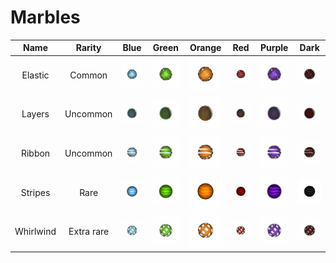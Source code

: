 # Marbles

|    Name   |   Rarity   |                               Blue                              | Green                                                           | Orange                                                            | Red                                                              | Purple                                                            | Dark                                                            |
| :-------: | :--------: | :-------------------------------------------------------------: | --------------------------------------------------------------- | ----------------------------------------------------------------- | ---------------------------------------------------------------- | ----------------------------------------------------------------- | --------------------------------------------------------------- |
|  Elastic  |   Common   |   ![](assets/marbles/thumbnails/Elastic/GIF/Elastic-bleu.gif)   | ![](assets/marbles/thumbnails/Elastic/GIF/Elastic-vert.gif)     | ![](assets/marbles/thumbnails/Elastic/GIF/Elastic-orange.gif)     | ![](assets/marbles/thumbnails/Elastic/GIF/Elastic-rouge.gif)     | ![](assets/marbles/thumbnails/Elastic/GIF/Elastic-violet.gif)     | ![](assets/marbles/thumbnails/Elastic/GIF/Elastic-DARK.gif)     |
|   Layers  |  Uncommon  |    ![](assets/marbles/thumbnails/Layers/GIF/Layers-bleu.gif)    | ![](assets/marbles/thumbnails/Layers/GIF/Layers-vert.gif)       | ![](assets/marbles/thumbnails/Layers/GIF/Layers-orange.gif)       | ![](assets/marbles/thumbnails/Layers/GIF/Layers-rouge.gif)       | ![](assets/marbles/thumbnails/Layers/GIF/Layers-violet.gif)       | ![](assets/marbles/thumbnails/Layers/GIF/Layers-DARK.gif)       |
|   Ribbon  |  Uncommon  |    ![](assets/marbles/thumbnails/Ribbon/GIF/Ribbon-bleu.gif)    | ![](assets/marbles/thumbnails/Ribbon/GIF/Ribbon-vert.gif)       | ![](assets/marbles/thumbnails/Ribbon/GIF/Ribbon-orange.gif)       | ![](assets/marbles/thumbnails/Ribbon/GIF/Ribbon-rouge.gif)       | ![](assets/marbles/thumbnails/Ribbon/GIF/Ribbon-violet.gif)       | ![](assets/marbles/thumbnails/Ribbon/GIF/Ribbon-DARK.gif)       |
|  Stripes  |    Rare    |   ![](assets/marbles/thumbnails/Stripes/GIF/Stripes-bleu.gif)   | ![](assets/marbles/thumbnails/Stripes/GIF/Stripes-vert.gif)     | ![](assets/marbles/thumbnails/Stripes/GIF/Stripes-orange.gif)     | ![](assets/marbles/thumbnails/Stripes/GIF/Stripes-rouge.gif)     | ![](assets/marbles/thumbnails/Stripes/GIF/Stripes-violet.gif)     | ![](assets/marbles/thumbnails/Stripes/GIF/Stripes-DARK.gif)     |
| Whirlwind | Extra rare | ![](assets/marbles/thumbnails/Whirlwind/GIF/Whirlwind-bleu.gif) | ![](assets/marbles/thumbnails/Whirlwind/GIF/Whirlwind-vert.gif) | ![](assets/marbles/thumbnails/Whirlwind/GIF/Whirlwind-orange.gif) | ![](assets/marbles/thumbnails/Whirlwind/GIF/Whirlwind-rouge.gif) | ![](assets/marbles/thumbnails/Whirlwind/GIF/Whirlwind-violet.gif) | ![](assets/marbles/thumbnails/Whirlwind/GIF/Whirlwind-DARK.gif) |

